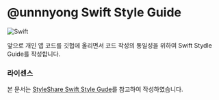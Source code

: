 # @unnnyong Swift Style Guide

![Swift](https://img.shields.io/badge/Swift-4.0-orange.svg)

앞으로 개인 앱 코드를 깃헙에 올리면서 코드 작성의 통일성을 위하여 Swift Stydle Guide를 작성합니다.





### 라이센스

본 문서는 [StyleShare Swift Style Gude](https://github.com/StyleShare/swift-style-guide)를 참고하여 작성하였습니다.